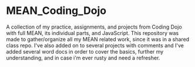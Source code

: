 # MEAN_Coding_Dojo
A collection of my practice, assignments, and projects from Coding Dojo with full MEAN, its individual parts, and JavaScript. This repository was made to gather/organize all my MEAN related work, since it was in a shared class repo. I've also added on to several projects with comments and I've added several word docs in order to cover the basics, further my understanding, and in case i'm ever rusty and need a refresher.

